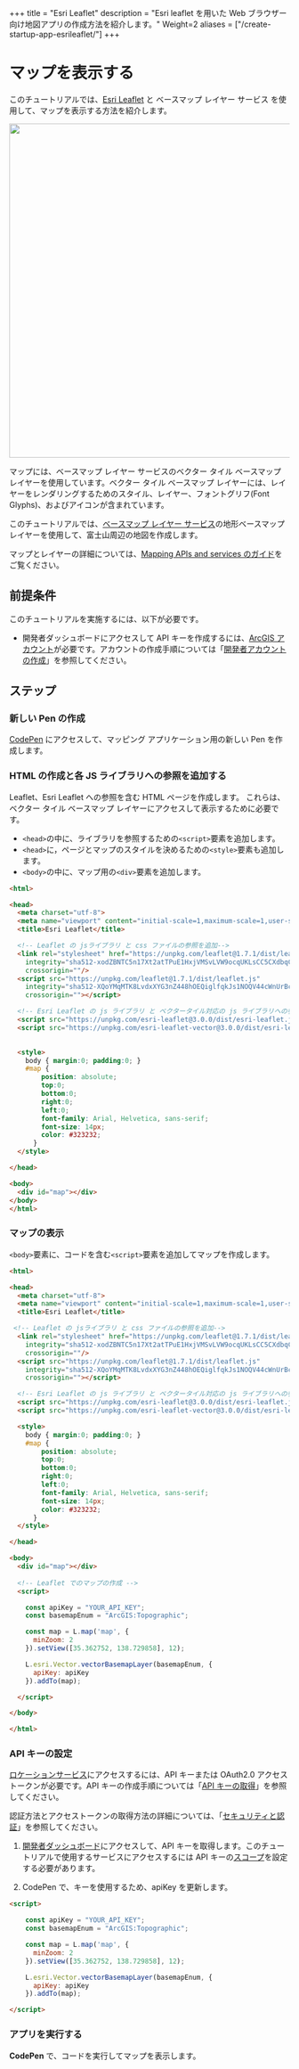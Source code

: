 +++
title = "Esri Leaflet"
description = "Esri leaflet を用いた Web ブラウザー向け地図アプリの作成方法を紹介します。"
Weight=2
aliases = ["/create-startup-app-esrileaflet/"]
+++

# マップを表示する
このチュートリアルでは、[Esri Leaflet](https://esri.github.io/esri-leaflet/) と ベースマップ レイヤー サービス を使用して、マップを表示する方法を紹介します。

<img src="https://apps.esrij.com/arcgis-dev/guide/img/startup-esrileaflet/display_map.png" width="600px">

マップには、ベースマップ レイヤー サービスのベクター タイル ベースマップ レイヤーを使用しています。ベクター タイル ベースマップ レイヤーには、レイヤーをレンダリングするためのスタイル、レイヤー、フォントグリフ(Font Glyphs)、およびアイコンが含まれています。

このチュートリアルでは、[ベースマップ レイヤー サービス](https://developers.arcgis.com/documentation/mapping-apis-and-services/maps/services/basemap-layer-service/)の地形ベースマップ レイヤーを使用して、富士山周辺の地図を作成します。

マップとレイヤーの詳細については、[Mapping APIs and services のガイド](https://developers.arcgis.com/documentation/mapping-apis-and-services/)をご覧ください。

## 前提条件

このチュートリアルを実施するには、以下が必要です。

* 開発者ダッシュボードにアクセスして API キーを作成するには、[ArcGIS アカウント](https://developers.arcgis.com/sign-up/)が必要です。アカウントの作成手順については「[開発者アカウントの作成](../../get-dev-account/)」を参照してください。

## ステップ

### 新しい Pen の作成

[CodePen](https://codepen.io/pen/?editors=1000) にアクセスして、マッピング アプリケーション用の新しい Pen を作成します。

### HTML の作成と各 JS ライブラリへの参照を追加する
Leaflet、Esri Leaflet への参照を含む HTML ページを作成します。 これらは、ベクター タイル ベースマップ レイヤーにアクセスして表示するために必要です。

- `<head>`の中に、ライブラリを参照するための`<script>`要素を追加します。
- `<head>`に，ページとマップのスタイルを決めるための`<style>`要素も追加します。
- `<body>`の中に、マップ用の`<div>`要素を追加します。

```HTML
<html>

<head>
  <meta charset="utf-8">
  <meta name="viewport" content="initial-scale=1,maximum-scale=1,user-scalable=no" />
  <title>Esri Leaflet</title>

  <!-- Leaflet の jsライブラリ と css ファイルの参照を追加-->
  <link rel="stylesheet" href="https://unpkg.com/leaflet@1.7.1/dist/leaflet.css"
    integrity="sha512-xodZBNTC5n17Xt2atTPuE1HxjVMSvLVW9ocqUKLsCC5CXdbqCmblAshOMAS6/keqq/sMZMZ19scR4PsZChSR7A=="
    crossorigin=""/>
  <script src="https://unpkg.com/leaflet@1.7.1/dist/leaflet.js"
    integrity="sha512-XQoYMqMTK8LvdxXYG3nZ448hOEQiglfqkJs1NOQV44cWnUrBc8PkAOcXy20w0vlaXaVUearIOBhiXZ5V3ynxwA=="
    crossorigin=""></script>

  <!-- Esri Leaflet の js ライブラリ と ベクタータイル対応の js ライブラリへの参照を追加-->
  <script src="https://unpkg.com/esri-leaflet@3.0.0/dist/esri-leaflet.js"></script>
  <script src="https://unpkg.com/esri-leaflet-vector@3.0.0/dist/esri-leaflet-vector.js"></script>

 
  <style>
    body { margin:0; padding:0; }
    #map {
        position: absolute;
        top:0;
        bottom:0;
        right:0;
        left:0;
        font-family: Arial, Helvetica, sans-serif;
        font-size: 14px;
        color: #323232;
      }
  </style>

</head>

<body>
  <div id="map"></div>
</body>
</html>

```

### マップの表示
`<body>`要素に、コードを含む`<script>`要素を追加してマップを作成します。


```HTML
<html>

<head>
  <meta charset="utf-8">
  <meta name="viewport" content="initial-scale=1,maximum-scale=1,user-scalable=no" />
  <title>Esri Leaflet</title>

 <!-- Leaflet の jsライブラリ と css ファイルの参照を追加-->
  <link rel="stylesheet" href="https://unpkg.com/leaflet@1.7.1/dist/leaflet.css"
    integrity="sha512-xodZBNTC5n17Xt2atTPuE1HxjVMSvLVW9ocqUKLsCC5CXdbqCmblAshOMAS6/keqq/sMZMZ19scR4PsZChSR7A=="
    crossorigin=""/>
  <script src="https://unpkg.com/leaflet@1.7.1/dist/leaflet.js"
    integrity="sha512-XQoYMqMTK8LvdxXYG3nZ448hOEQiglfqkJs1NOQV44cWnUrBc8PkAOcXy20w0vlaXaVUearIOBhiXZ5V3ynxwA=="
    crossorigin=""></script>

  <!-- Esri Leaflet の js ライブラリ と ベクタータイル対応の js ライブラリへの参照を追加-->
  <script src="https://unpkg.com/esri-leaflet@3.0.0/dist/esri-leaflet.js"></script>
  <script src="https://unpkg.com/esri-leaflet-vector@3.0.0/dist/esri-leaflet-vector.js"></script>

  <style>
    body { margin:0; padding:0; }
    #map {
        position: absolute;
        top:0;
        bottom:0;
        right:0;
        left:0;
        font-family: Arial, Helvetica, sans-serif;
        font-size: 14px;
        color: #323232;
      }
  </style>

</head>

<body>
  <div id="map"></div>
  
  <!-- Leaflet でのマップの作成 -->
  <script>

    const apiKey = "YOUR_API_KEY";
    const basemapEnum = "ArcGIS:Topographic";

    const map = L.map('map', {
      minZoom: 2
    }).setView([35.362752, 138.729858], 12);

    L.esri.Vector.vectorBasemapLayer(basemapEnum, {
      apiKey: apiKey
    }).addTo(map);

  </script>

</body>

</html>

```

### API キーの設定
[ロケーションサービス](../../services)にアクセスするには、API キーまたは OAuth2.0 アクセストークンが必要です。API キーの作成手順については「[API キーの取得](../../get-api-key)」を参照してください。
 
認証方法とアクセストークンの取得方法の詳細については、「[セキュリティと認証](../../security)」を参照してください。

1. [開発者ダッシュボード](https://developers.arcgis.com/dashboard/)にアクセスして、API キーを取得します。このチュートリアルで使用するサービスにアクセスするには API キーの[スコープ](https://developers.arcgis.com/documentation/mapping-apis-and-services/security/tutorials/create-and-manage-an-api-key/)を設定する必要があります。 

2. CodePen で、キーを使用するため、apiKey を更新します。

```HTML
<script>

    const apiKey = "YOUR_API_KEY";
    const basemapEnum = "ArcGIS:Topographic";

    const map = L.map('map', {
      minZoom: 2
    }).setView([35.362752, 138.729858], 12);

    L.esri.Vector.vectorBasemapLayer(basemapEnum, {
      apiKey: apiKey
    }).addTo(map);

</script>
  ```

### アプリを実行する

__CodePen__ で、コードを実行してマップを表示します。